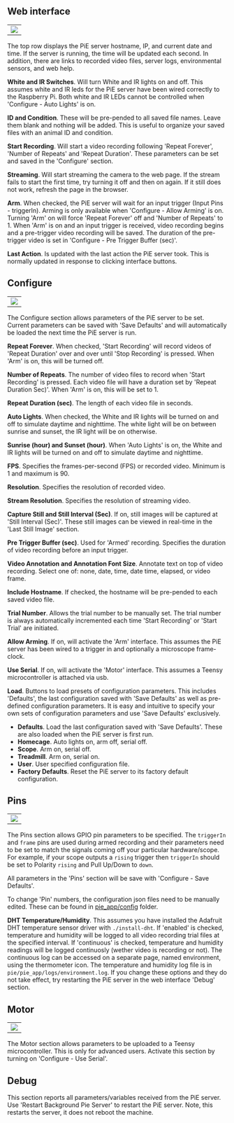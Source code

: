 ## Web interface

<table><tr><td>
<IMG SRC="docs/img/web/web_main.png">
</td></tr></table>

The top row displays the PiE server hostname, IP, and current date and time. If the server is running, the time will be updated each second. In addition, there are links to recorded video files, server logs, environmental sensors, and web help.

**White and IR Switches**. Will turn White and IR lights on and off. This assumes white and IR leds for the PiE server have been wired correctly to the Raspberry Pi. Both white and IR LEDs cannot be controlled when 'Configure - Auto Lights' is on.

**ID and Condition**. These will be pre-pended to all saved file names. Leave them blank and nothing will be added. This is useful to organize your saved files with an animal ID and condition.

**Start Recording**. Will start a video recording following 'Repeat Forever', 'Number of Repeats' and 'Repeat Duration'. These parameters can be set and saved in the 'Configure' section. 

**Streaming**. Will start streaming the camera to the web page. If the stream fails to start the first time, try turning it off and then on again. If it still does not work, refresh the page in the browser.

**Arm**. When checked, the PiE server will wait for an input trigger (Input Pins - triggerIn). Arming is only available when 'Configure - Allow Arming' is on. Turning 'Arm' on will force 'Repeat Forever' off and 'Number of Repeats' to 1. When 'Arm' is on and an input trigger is received, video recording begins and a pre-trigger video recording will be saved. The duration of the pre-trigger video is set in 'Configure - Pre Trigger Buffer (sec)'.

**Last Action**. Is updated with the last action the PiE server took. This is normally updated in response to clicking interface buttons.

## Configure

<table><tr><td>
<IMG SRC="docs/img/web/web_config.png">
</td></tr></table>

The Configure section allows parameters of the PiE server to be set. Current parameters can be saved with 'Save Defaults' and will automatically be loaded the next time the PiE server is run.

**Repeat Forever**. When checked, 'Start Recording' will record videos of 'Repeat Duration' over and over until 'Stop Recording' is pressed. When 'Arm' is on, this will be turned off.

**Number of Repeats**. The number of video files to record when 'Start Recording' is pressed. Each video file will have a duration set by 'Repeat Duration Sec)'. When 'Arm' is on, this will be set to 1.

**Repeat Duration (sec)**. The length of each video file in seconds.

**Auto Lights**. When checked, the White and IR lights will be turned on and off to simulate daytime and nighttime. The white light will be on between sunrise and sunset, the IR light will be on otherwise.

**Sunrise (hour) and Sunset (hour)**. When 'Auto Lights' is on, the White and IR lights will be turned on and off to simulate daytime and nighttime.

**FPS**. Specifies the frames-per-second (FPS) or recorded video. Minimum is 1 and maximum is 90.

**Resolution**. Specifies the resolution of recorded video.

**Stream Resolution**. Specifies the resolution of streaming video.

**Capture Still and Still Interval (Sec)**. If on, still images will be captured at 'Still Interval (Sec)'. These still images can be viewed in real-time in the 'Last Still Image' section.

**Pre Trigger Buffer (sec)**. Used for 'Armed' recording. Specifies the duration of video recording before an input trigger.

**Video Annotation and Annotation Font Size**. Annotate text on top of video recording. Select one of: none, date, time, date time, elapsed, or video frame.

**Include Hostname**. If checked, the hostname will be pre-pended to each saved video file.

**Trial Number**. Allows the trial number to be manually set. The trial number is always automatically incremented each time 'Start Recording' or 'Start Trial' are initiated.

**Allow Arming**. If on, will activate the 'Arm' interface. This assumes the PiE server has been wired to a trigger in and optionally a microscope frame-clock.

**Use Serial**. If on, will activate the 'Motor' interface. This assumes a Teensy microcontroller is attached via usb.

**Load**. Buttons to load presets of configuration parameters. This includes 'Defaults',  the last configuration saved with 'Save Defaults' as well as pre-defined configuration parameters. It is easy and intuitive to specify your own sets of configuration parameters and use 'Save Defaults' exclusively.

 - **Defaults**. Load the last configuration saved with 'Save Defaults'. These are also loaded when the PiE server is first run.
 - **Homecage**. Auto lights on, arm off, serial off.
 - **Scope**. Arm on, serial off.
 - **Treadmill**. Arm on, serial on.
 - **User**. User specified configuration file.
 - **Factory Defaults**.  Reset the PiE server to its factory default configuration.

## Pins

<table><tr><td>
<IMG SRC="docs/img/web/web_pins.png">
</td></tr></table>

The Pins section allows GPIO pin parameters to be specified. The `triggerIn` and `frame` pins are used during armed recording and their parameters need to be set to match the signals coming off your particular hardware/scope. For example, if your scope outputs a `rising` trigger then `triggerIn` should be set to Polarity `rising` and Pull Up/Down to `down`.

All parameters in the 'Pins' section will be save with 'Configure - Save Defaults'.

To change 'Pin' numbers, the configuration json files need to be manually edited. These can be found in [pie_app/config](pie_app/config) folder.

**DHT Temperature/Humidity**. This assumes you have installed the Adafruit DHT temperature sensor driver with `./install-dht`. If 'enabled' is checked, temperature and humidity will be logged to all video recording trial files at the specified interval. If 'continuous' is checked, temperature and humidity readings will be logged continuosly (wether video is recording or not). The continuous log can be accessed on a separate page, named environment, using the thermometer icon. The temperature and humidity log file is in `pie/pie_app/logs/environment.log`. If you change these options and they do not take effect, try restarting the PiE server in the web interface 'Debug' section.

## Motor

<table><tr><td>
<IMG SRC="docs/img/web/web_motor.png">
</td></tr></table>

The Motor section allows parameters to be uploaded to a Teensy microcontroller. This is only for advanced users. Activate this section by turning on 'Configure - Use Serial'.

## Debug

This section reports all parameters/variables received from the PiE server. Use 'Restart Background Pie Server' to restart the PiE server. Note, this restarts the server, it does not reboot the machine.

